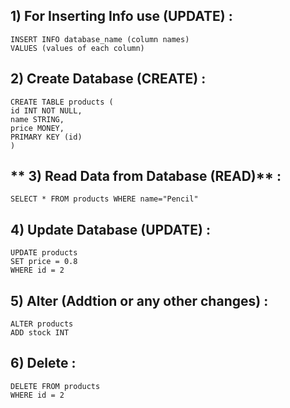 ## **1) For Inserting Info use (UPDATE)** :

```
INSERT INFO database_name (column names)
VALUES (values of each column)
```

## **2) Create Database (CREATE)** :

```
CREATE TABLE products (
id INT NOT NULL,
name STRING,
price MONEY,
PRIMARY KEY (id)
)
```

## ** 3) Read Data from Database (READ)** :
```
SELECT * FROM products WHERE name="Pencil"
```
## **4) Update Database (UPDATE)** :
```
UPDATE products
SET price = 0.8
WHERE id = 2
```
## **5) Alter (Addtion or any other changes)** :
```
ALTER products
ADD stock INT
```
## **6) Delete** :
```
DELETE FROM products
WHERE id = 2
```
